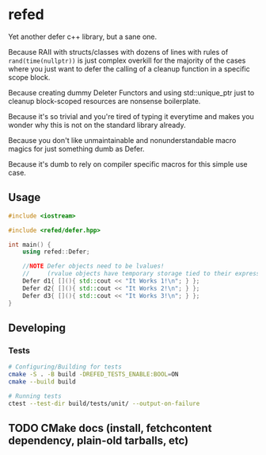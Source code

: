 # refed

Yet another defer c++ library, but a sane one.

Because RAII with structs/classes with dozens of lines with rules of `rand(time(nullptr))` is just complex overkill
for the majority of the cases where you just want to defer the calling of a cleanup function in a specific scope block.

Because creating dummy Deleter Functors and using std::unique_ptr just to cleanup block-scoped resources are nonsense boilerplate.

Because it's so trivial and you're tired of typing it everytime and makes you wonder why this is not on the standard library already.

Because you don't like unmaintainable and nonunderstandable macro magics for just something dumb as Defer.

Because it's dumb to rely on compiler specific macros for this simple use case.

## Usage

```cpp
#include <iostream>

#include <refed/defer.hpp>

int main() {
    using refed::Defer;

    //NOTE Defer objects need to be lvalues!
    //     (rvalue objects have temporary storage tied to their expressions and don't live long enough)
    Defer d1{ [](){ std::cout << "It Works 1!\n"; } };
    Defer d2{ [](){ std::cout << "It Works 2!\n"; } };
    Defer d3{ [](){ std::cout << "It Works 3!\n"; } };
}
```

## Developing

### Tests

```bash
# Configuring/Building for tests
cmake -S . -B build -DREFED_TESTS_ENABLE:BOOL=ON
cmake --build build

# Running tests
ctest --test-dir build/tests/unit/ --output-on-failure
```

## TODO CMake docs (install, fetchcontent dependency, plain-old tarballs, etc)
